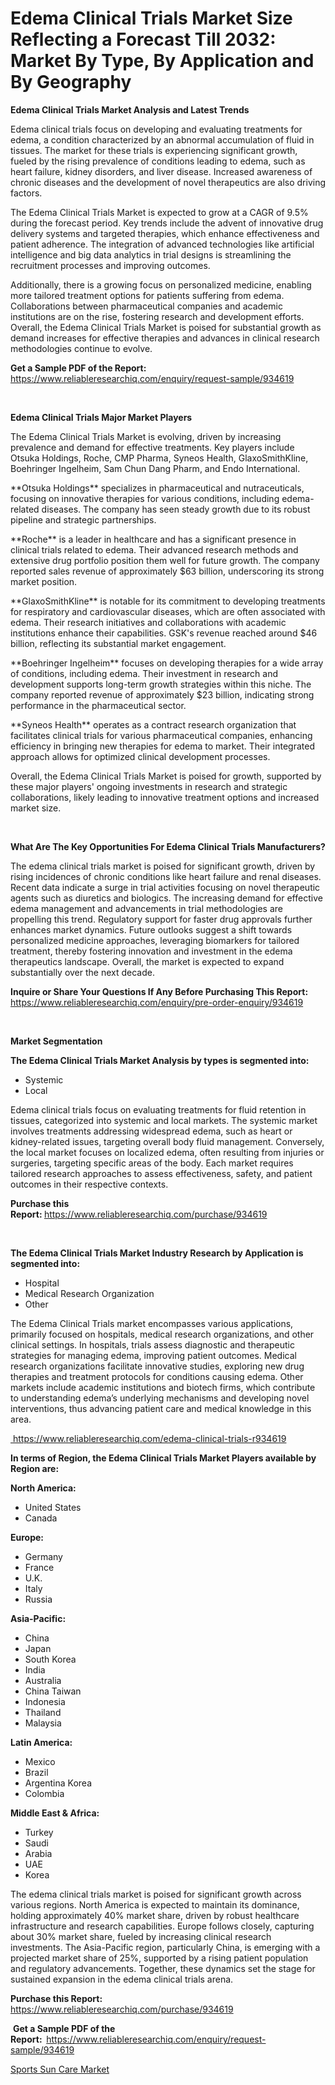 <p><h1>Edema Clinical Trials Market Size Reflecting a Forecast Till 2032: Market By Type, By Application and By Geography</h1></p><p><strong>Edema Clinical Trials Market Analysis and Latest Trends</strong></p>
<p><p>Edema clinical trials focus on developing and evaluating treatments for edema, a condition characterized by an abnormal accumulation of fluid in tissues. The market for these trials is experiencing significant growth, fueled by the rising prevalence of conditions leading to edema, such as heart failure, kidney disorders, and liver disease. Increased awareness of chronic diseases and the development of novel therapeutics are also driving factors.</p><p>The Edema Clinical Trials Market is expected to grow at a CAGR of 9.5% during the forecast period. Key trends include the advent of innovative drug delivery systems and targeted therapies, which enhance effectiveness and patient adherence. The integration of advanced technologies like artificial intelligence and big data analytics in trial designs is streamlining the recruitment processes and improving outcomes.</p><p>Additionally, there is a growing focus on personalized medicine, enabling more tailored treatment options for patients suffering from edema. Collaborations between pharmaceutical companies and academic institutions are on the rise, fostering research and development efforts. Overall, the Edema Clinical Trials Market is poised for substantial growth as demand increases for effective therapies and advances in clinical research methodologies continue to evolve.</p></p>
<p><strong>Get a Sample PDF of the Report:&nbsp;</strong> <a href="https://www.reliableresearchiq.com/enquiry/request-sample/934619?utm_campaign=2780&utm_medium=2&utm_source=Github&utm_content=ia&utm_term=07032025&utm_id=edema-clinical-trials">https://www.reliableresearchiq.com/enquiry/request-sample/934619</a></p>
<p>&nbsp;</p>
<p><strong>Edema Clinical Trials Major Market Players</strong></p>
<p><p>The Edema Clinical Trials Market is evolving, driven by increasing prevalence and demand for effective treatments. Key players include Otsuka Holdings, Roche, CMP Pharma, Syneos Health, GlaxoSmithKline, Boehringer Ingelheim, Sam Chun Dang Pharm, and Endo International.</p><p>**Otsuka Holdings** specializes in pharmaceutical and nutraceuticals, focusing on innovative therapies for various conditions, including edema-related diseases. The company has seen steady growth due to its robust pipeline and strategic partnerships.</p><p>**Roche** is a leader in healthcare and has a significant presence in clinical trials related to edema. Their advanced research methods and extensive drug portfolio position them well for future growth. The company reported sales revenue of approximately $63 billion, underscoring its strong market position.</p><p>**GlaxoSmithKline** is notable for its commitment to developing treatments for respiratory and cardiovascular diseases, which are often associated with edema. Their research initiatives and collaborations with academic institutions enhance their capabilities. GSK's revenue reached around $46 billion, reflecting its substantial market engagement.</p><p>**Boehringer Ingelheim** focuses on developing therapies for a wide array of conditions, including edema. Their investment in research and development supports long-term growth strategies within this niche. The company reported revenue of approximately $23 billion, indicating strong performance in the pharmaceutical sector.</p><p>**Syneos Health** operates as a contract research organization that facilitates clinical trials for various pharmaceutical companies, enhancing efficiency in bringing new therapies for edema to market. Their integrated approach allows for optimized clinical development processes.</p><p>Overall, the Edema Clinical Trials Market is poised for growth, supported by these major players' ongoing investments in research and strategic collaborations, likely leading to innovative treatment options and increased market size.</p></p>
<p>&nbsp;</p>
<p><strong>What Are The Key Opportunities For Edema Clinical Trials Manufacturers?</strong></p>
<p><p>The edema clinical trials market is poised for significant growth, driven by rising incidences of chronic conditions like heart failure and renal diseases. Recent data indicate a surge in trial activities focusing on novel therapeutic agents such as diuretics and biologics. The increasing demand for effective edema management and advancements in trial methodologies are propelling this trend. Regulatory support for faster drug approvals further enhances market dynamics. Future outlooks suggest a shift towards personalized medicine approaches, leveraging biomarkers for tailored treatment, thereby fostering innovation and investment in the edema therapeutics landscape. Overall, the market is expected to expand substantially over the next decade.</p></p>
<p><strong>Inquire or Share Your Questions If Any Before Purchasing This Report:</strong> <a href="https://www.reliableresearchiq.com/enquiry/pre-order-enquiry/934619?utm_campaign=2780&utm_medium=2&utm_source=Github&utm_content=ia&utm_term=07032025&utm_id=edema-clinical-trials">https://www.reliableresearchiq.com/enquiry/pre-order-enquiry/934619</a></p>
<p>&nbsp;</p>
<p><strong>Market Segmentation</strong></p>
<p><strong>The Edema Clinical Trials Market Analysis by types is segmented into:</strong></p>
<p><ul><li>Systemic</li><li>Local</li></ul></p>
<p><p>Edema clinical trials focus on evaluating treatments for fluid retention in tissues, categorized into systemic and local markets. The systemic market involves treatments addressing widespread edema, such as heart or kidney-related issues, targeting overall body fluid management. Conversely, the local market focuses on localized edema, often resulting from injuries or surgeries, targeting specific areas of the body. Each market requires tailored research approaches to assess effectiveness, safety, and patient outcomes in their respective contexts.</p></p>
<p><strong>Purchase this Report:&nbsp;</strong><a href="https://www.reliableresearchiq.com/purchase/934619?utm_campaign=2780&utm_medium=2&utm_source=Github&utm_content=ia&utm_term=07032025&utm_id=edema-clinical-trials">https://www.reliableresearchiq.com/purchase/934619</a></p>
<p>&nbsp;</p>
<p><strong>The Edema Clinical Trials Market Industry Research by Application is segmented into:</strong></p>
<p><ul><li>Hospital</li><li>Medical Research Organization</li><li>Other</li></ul></p>
<p><p>The Edema Clinical Trials market encompasses various applications, primarily focused on hospitals, medical research organizations, and other clinical settings. In hospitals, trials assess diagnostic and therapeutic strategies for managing edema, improving patient outcomes. Medical research organizations facilitate innovative studies, exploring new drug therapies and treatment protocols for conditions causing edema. Other markets include academic institutions and biotech firms, which contribute to understanding edema’s underlying mechanisms and developing novel interventions, thus advancing patient care and medical knowledge in this area.</p></p>
<p><a href="https://www.reliableresearchiq.com/edema-clinical-trials-r934619?utm_campaign=2780&utm_medium=2&utm_source=Github&utm_content=ia&utm_term=07032025&utm_id=edema-clinical-trials">&nbsp;https://www.reliableresearchiq.com/edema-clinical-trials-r934619</a></p>
<p><strong>In terms of Region, the Edema Clinical Trials Market Players available by Region are:</strong></p>
<p>
    <p> <strong> North America: </strong>
        <ul>
            <li>United States</li>
            <li>Canada</li>
        </ul>
        </p> 
    <p> <strong> Europe: </strong>
        <ul>
            <li>Germany</li>
            <li>France</li>
            <li>U.K.</li>
            <li>Italy</li>
            <li>Russia</li>
        </ul>
        </p> 
    <p> <strong> Asia-Pacific: </strong>
        <ul>
            <li>China</li>
            <li>Japan</li>
            <li>South Korea</li>
            <li>India</li>
            <li>Australia</li>
            <li>China Taiwan</li>
            <li>Indonesia</li>
            <li>Thailand</li>
            <li>Malaysia</li>
        </ul>
        </p> 
    <p> <strong> Latin America: </strong>
        <ul>
            <li>Mexico</li>
            <li>Brazil</li>
            <li>Argentina Korea</li>
            <li>Colombia</li>
        </ul>
        </p> 
    <p> <strong> Middle East & Africa: </strong>
        <ul>
            <li>Turkey</li>
            <li>Saudi</li>
            <li>Arabia</li>
            <li>UAE</li>
            <li>Korea</li>
        </ul>
    </p>
    </p>
<p><p>The edema clinical trials market is poised for significant growth across various regions. North America is expected to maintain its dominance, holding approximately 40% market share, driven by robust healthcare infrastructure and research capabilities. Europe follows closely, capturing about 30% market share, fueled by increasing clinical research investments. The Asia-Pacific region, particularly China, is emerging with a projected market share of 25%, supported by a rising patient population and regulatory advancements. Together, these dynamics set the stage for sustained expansion in the edema clinical trials arena.</p></p>
<p><strong>Purchase this Report: </strong><a href="https://www.reliableresearchiq.com/purchase/934619?utm_campaign=2780&utm_medium=2&utm_source=Github&utm_content=ia&utm_term=07032025&utm_id=edema-clinical-trials">https://www.reliableresearchiq.com/purchase/934619</a></p>
<p>&nbsp;<strong>Get a Sample PDF of the Report:&nbsp;&nbsp;</strong><a href="https://www.reliableresearchiq.com/enquiry/request-sample/934619?utm_campaign=2780&utm_medium=2&utm_source=Github&utm_content=ia&utm_term=07032025&utm_id=edema-clinical-trials">https://www.reliableresearchiq.com/enquiry/request-sample/934619</a></p>
<p><strong></strong></p>
<p><p><a href="https://github.com/memorirummy/Market-Research-Report-List-1/blob/main/sports-sun-care-market.md?utm_campaign=2780&utm_medium=2&utm_source=Github&utm_content=ia&utm_term=07032025&utm_id=edema-clinical-trials">Sports Sun Care Market</a></p></p>